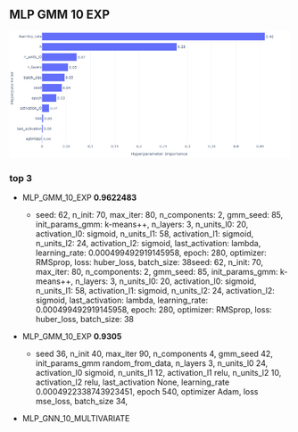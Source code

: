 ## MLP GMM 10 EXP
![result1](params_impotance_MLP_PARZEN_EXP_10.png)

### top 3

- MLP_GMM_10_EXP **0.9622483**

  - seed: 62, n_init: 70, max_iter: 80, n_components: 2, gmm_seed: 85, init_params_gmm: k-means++, n_layers: 3, n_units_l0: 20, activation_l0: sigmoid, n_units_l1: 58, activation_l1: sigmoid, n_units_l2: 24, activation_l2: sigmoid, last_activation: lambda, learning_rate: 0.000499492919145958, epoch: 280, optimizer: RMSprop, loss: huber_loss, batch_size: 38seed: 62, n_init: 70, max_iter: 80, n_components: 2, gmm_seed: 85, init_params_gmm: k-means++, n_layers: 3, n_units_l0: 20, activation_l0: sigmoid, n_units_l1: 58, activation_l1: sigmoid, n_units_l2: 24, activation_l2: sigmoid, last_activation: lambda, learning_rate: 0.000499492919145958, epoch: 280, optimizer: RMSprop, loss: huber_loss, batch_size: 38

- MLP_GMM_10_EXP **0.9305**

  - seed 36, n_init 40, max_iter 90, n_components 4, gmm_seed 42, init_params_gmm random_from_data, n_layers 3, n_units_l0 24, activation_l0 sigmoid, n_units_l1 12, activation_l1 relu, n_units_l2 10, activation_l2 relu, last_activation None, learning_rate 0.0004922338743923451, epoch 540, optimizer Adam, loss mse_loss, batch_size 34,

- MLP_GNN_10_MULTIVARIATE
